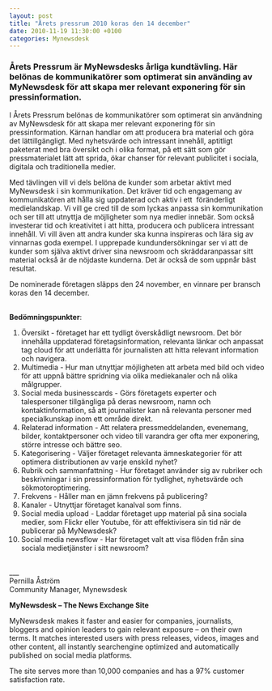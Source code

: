 ```yaml
---
layout: post
title: "Årets pressrum 2010 koras den 14 december"
date: 2010-11-19 11:30:00 +0100
categories: Mynewsdesk
---
```

 <div class='clearfix'><h3>Årets Pressrum är MyNewsdesks årliga kundtävling. Här belönas de kommunikatörer som optimerat sin använding av MyNewsdesk för att skapa mer relevant exponering för sin pressinformation. </h3>
<p>I Årets Pressrum belönas de kommunikatörer som optimerat sin användning av MyNewsdesk för att skapa mer relevant exponering för sin pressinformation. Kärnan handlar om att producera bra material och göra det lättillgängligt. Med nyhetsvärde och intressant innehåll, aptitligt paketerat med bra översikt och i olika format, på ett sätt som gör pressmaterialet lätt att sprida, ökar chanser för relevant publicitet i sociala, digitala och traditionella medier.</p>
<p>Med tävlingen vill vi dels belöna de kunder som arbetar aktivt med MyNewsdesk i sin kommunikation. Det kräver tid och engagemang av kommunikatören att hålla sig uppdaterad och aktiv i ett&nbsp; föränderligt medielandskap. Vi vill ge cred till de som lyckas anpassa sin kommunikation och ser till att utnyttja de möjligheter som nya medier innebär. Som också investerar tid och kreativitet i att hitta, producera och publicera intressant innehåll. Vi vill även att andra kunder ska kunna inspireras och lära sig av vinnarnas goda exempel. I upprepade kundundersökningar ser vi att de kunder som själva aktivt driver sina newsroom och skräddaranpassar sitt material också är de nöjdaste kunderna. Det är också de som uppnår bäst resultat.</p>
<p>De nominerade företagen släpps den 24 november, en vinnare per bransch koras den 14 december.</p>
<p><br><strong>Bedömningspunkter</strong>:</p>
<ol>
<li>Översikt - företaget har ett tydligt överskådligt newsroom. Det bör innehålla uppdaterad företagsinformation, relevanta länkar och anpassat tag cloud för att underlätta för journalisten att hitta relevant information och navigera.</li>
<li>Multimedia - Hur man utnyttjar möjligheten att arbeta med bild och video för att uppnå bättre spridning via olika mediekanaler och nå olika målgrupper.</li>
<li>Social meda businesscards - Görs företagets experter och talespersoner tillgängliga på deras newsroom, namn och kontaktinformation, så att journalister kan nå relevanta personer med specialkunskap inom ett område direkt.</li>
<li>Relaterad information - Att relatera pressmeddelanden, evenemang, bilder, kontaktpersoner och video till varandra ger ofta mer exponering, större intresse och bättre seo.</li>
<li>Kategorisering - Väljer företaget relevanta ämneskategorier för att optimera distributionen av varje enskild nyhet?</li>
<li>Rubrik och sammanfattning - Hur företaget använder sig av rubriker och beskrivningar i sin pressinformation för tydlighet, nyhetsvärde och sökmotoroptimering.</li>
<li>Frekvens - Håller man en jämn frekvens på publicering?</li>
<li>Kanaler - Utnyttjar företaget kanalval som finns.</li>
<li>Social media upload - Laddar företaget upp material på sina sociala medier, som Flickr eller Youtube, för att effektivisera sin tid när de publicerar på MyNewsdesk?</li>
<li>Social media newsflow - Har företaget valt att visa flöden från sina sociala medietjänster i sitt newsroom?</li>
</ol>
<p><br>___<br>Pernilla Åström<br>Community Manager, Mynewsdesk</p>
</div>
<div class='boilerplate'><p><strong>MyNewsdesk – The News Exchange Site</strong></p>
<p>MyNewsdesk makes it faster and easier for companies, journalists, bloggers and opinion leaders to gain relevant exposure – on their own terms. It matches interested users with press releases, videos, images and other content, all instantly searchengine optimized and automatically published on social media platforms.</p>
<p>The site serves more than 10,000 companies and has a 97% customer satisfaction rate.</p></div>
